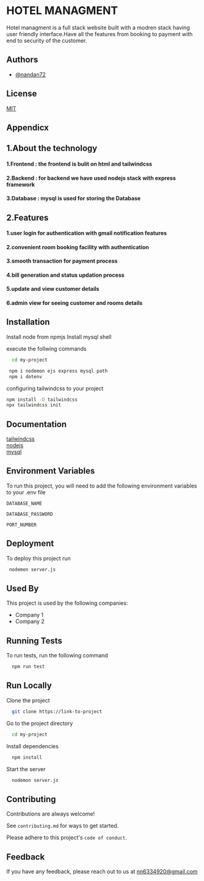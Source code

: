 
# HOTEL MANAGMENT

Hotel managment is a full stack website built with a modren stack having user friendly 
interface.Have all the features from booking to payment with end to security
of the customer.



## Authors

- [@nandan72](https://github.com/nandan72)


## License

[MIT](https://choosealicense.com/licenses/mit/)

## Appendicx
## 1.About the technology
#### 1.Frontend : the frontend is bulit on html and tailwindcss
#### 2.Backend : for backend we have used nodejs stack with express framework
#### 3.Database : mysql is used for storing the Database
## 2.Features
#### 1.user login for authentication with gmail notification features
#### 2.convenient room booking facility with authentication
#### 3.smooth transaction for payment process
#### 4.bill generation and status updation process
#### 5.update and view customer details
#### 6.admin view for seeing customer and rooms details







## Installation

Install node  from npmjs
Install mysql shell

execute the follwing commands
```bash
  cd my-project

```
```bash
 npm i nodemon ejs express mysql path 
 npm i dotenv
```
configuring tailwindcss to your project

```bash
npm install -D tailwindcss
npx tailwindcss init
```
    
## Documentation

[tailwindcss](https://tailwindcss.com/docs/installation)  
[nodejs](https://nodejs.org/en/docs/)   
[mysql](https://dev.mysql.com/doc/)


## Environment Variables

To run this project, you will need to add the following environment variables to your .env file

`DATABASE_NAME`

`DATABASE_PASSWORD`

`PORT_NUMBER`


## Deployment

To deploy this project run

```bash
 nodemon server.js
```


## Used By

This project is used by the following companies:

- Company 1
- Company 2


## Running Tests

To run tests, run the following command

```bash
  npm run test
```


## Run Locally

Clone the project

```bash
  git clone https://link-to-project
```

Go to the project directory

```bash
  cd my-project
```

Install dependencies

```bash
  npm install
```

Start the server

```bash
  nodemon server.js
```


## Contributing

Contributions are always welcome!

See `contributing.md` for ways to get started.

Please adhere to this project's `code of conduct`.


## Feedback

If you have any feedback, please reach out to us at nn6334920@gmail.com


